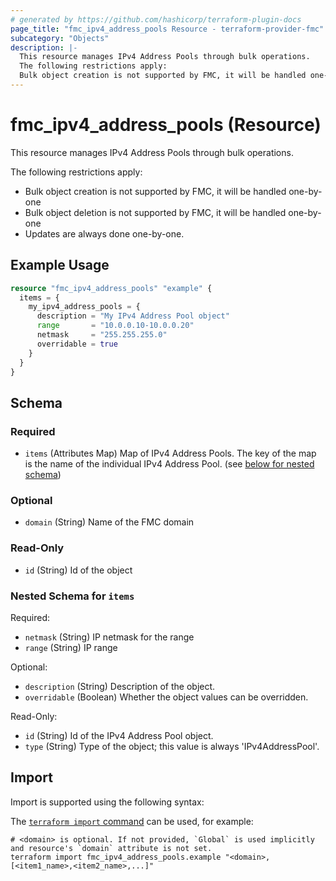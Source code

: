 ```yaml
---
# generated by https://github.com/hashicorp/terraform-plugin-docs
page_title: "fmc_ipv4_address_pools Resource - terraform-provider-fmc"
subcategory: "Objects"
description: |-
  This resource manages IPv4 Address Pools through bulk operations.
  The following restrictions apply:
  Bulk object creation is not supported by FMC, it will be handled one-by-oneBulk object deletion is not supported by FMC, it will be handled one-by-oneUpdates are always done one-by-one.
---
```


# fmc_ipv4_address_pools (Resource)

This resource manages IPv4 Address Pools through bulk operations.

The following restrictions apply:
  - Bulk object creation is not supported by FMC, it will be handled one-by-one
  - Bulk object deletion is not supported by FMC, it will be handled one-by-one
  - Updates are always done one-by-one.

## Example Usage

```terraform
resource "fmc_ipv4_address_pools" "example" {
  items = {
    my_ipv4_address_pools = {
      description = "My IPv4 Address Pool object"
      range       = "10.0.0.10-10.0.0.20"
      netmask     = "255.255.255.0"
      overridable = true
    }
  }
}
```

<!-- schema generated by tfplugindocs -->
## Schema

### Required

- `items` (Attributes Map) Map of IPv4 Address Pools. The key of the map is the name of the individual IPv4 Address Pool. (see [below for nested schema](#nestedatt--items))

### Optional

- `domain` (String) Name of the FMC domain

### Read-Only

- `id` (String) Id of the object

<a id="nestedatt--items"></a>
### Nested Schema for `items`

Required:

- `netmask` (String) IP netmask for the range
- `range` (String) IP range

Optional:

- `description` (String) Description of the object.
- `overridable` (Boolean) Whether the object values can be overridden.

Read-Only:

- `id` (String) Id of the IPv4 Address Pool object.
- `type` (String) Type of the object; this value is always 'IPv4AddressPool'.

## Import

Import is supported using the following syntax:

The [`terraform import` command](https://developer.hashicorp.com/terraform/cli/commands/import) can be used, for example:

```shell
# <domain> is optional. If not provided, `Global` is used implicitly and resource's `domain` attribute is not set.
terraform import fmc_ipv4_address_pools.example "<domain>,[<item1_name>,<item2_name>,...]"
```
